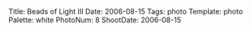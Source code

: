 Title: Beads of Light III
Date: 2006-08-15
Tags: photo
Template: photo
Palette: white
PhotoNum: 8
ShootDate: 2006-08-15

